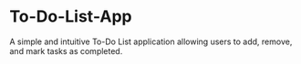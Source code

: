 # To-Do-List-App
A simple and intuitive To-Do List application allowing users to add, remove, and mark tasks as completed.
